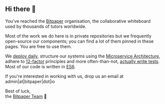 ## Hi there 👋

You've reached the [Bitpaper][bitpaper] organisation, the collaborative whiteboard used by thousands of tutors worldwide.

Most of the work we do here is in private repositories but we frequently open-source our components; 
you can find a lot of them pinned in these pages. You are free to use them.

We [deploy daily][ci], structure our systems using the [Microservice Architecture][microservices], adhere to [12-factor][12-factors] principles and 
more often-than-not, [actually write tests][tdd]. Most of our code is written in [ES6][es6].

If you're interested in working with us, drop us an email at admin|at|bitpaper|dot|io

Best of luck,  
the [Bitpaper Team][bp-team] 🚀

[bitpaper]: https://bitpaper.io/
[ci]: https://en.wikipedia.org/wiki/Continuous_integration
[microservices]: https://en.wikipedia.org/wiki/Service-oriented_architecture
[12-factors]: https://12factor.net/
[tdd]: https://en.wikipedia.org/wiki/Test-driven_development#Test-driven_development_cycle
[es6]: https://webreference.com/javascript/es6/
[bp-team]: https://www.linkedin.com/company/bitpaper/people/
